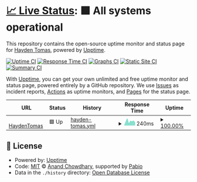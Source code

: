 # [📈 Live Status](https://demo.upptime.js.org): <!--live status--> **🟩 All systems operational**

This repository contains the open-source uptime monitor and status page for [Hayden Tomas](https://haydentomas.co.uk), powered by [Upptime](https://github.com/upptime/upptime).

[![Uptime CI](https://github.com/haydentomas/uptime/workflows/Uptime%20CI/badge.svg)](https://github.com/haydentomas/uptime/actions?query=workflow%3A%22Uptime+CI%22)
[![Response Time CI](https://github.com/haydentomas/uptime/workflows/Response%20Time%20CI/badge.svg)](https://github.com/haydentomas/uptime/actions?query=workflow%3A%22Response+Time+CI%22)
[![Graphs CI](https://github.com/haydentomas/uptime/workflows/Graphs%20CI/badge.svg)](https://github.com/haydentomas/uptime/actions?query=workflow%3A%22Graphs+CI%22)
[![Static Site CI](https://github.com/haydentomas/uptime/workflows/Static%20Site%20CI/badge.svg)](https://github.com/haydentomas/uptime/actions?query=workflow%3A%22Static+Site+CI%22)
[![Summary CI](https://github.com/haydentomas/uptime/workflows/Summary%20CI/badge.svg)](https://github.com/haydentomas/uptime/actions?query=workflow%3A%22Summary+CI%22)

With [Upptime](https://upptime.js.org), you can get your own unlimited and free uptime monitor and status page, powered entirely by a GitHub repository. We use [Issues](https://github.com/haydentomas/uptime/issues) as incident reports, [Actions](https://github.com/haydentomas/uptime/actions) as uptime monitors, and [Pages](https://demo.upptime.js.org) for the status page.

<!--start: status pages-->
<!-- This summary is generated by Upptime (https://github.com/upptime/upptime) -->
<!-- Do not edit this manually, your changes will be overwritten -->
<!-- prettier-ignore -->
| URL | Status | History | Response Time | Uptime |
| --- | ------ | ------- | ------------- | ------ |
| <img alt="" src="https://icons.duckduckgo.com/ip3/www.haydentomas.co.uk.ico" height="13"> [HaydenTomas](https://www.haydentomas.co.uk) | 🟩 Up | [hayden-tomas.yml](https://github.com/haydentomas/uptime/commits/HEAD/history/hayden-tomas.yml) | <details><summary><img alt="Response time graph" src="./graphs/hayden-tomas/response-time-week.png" height="20"> 240ms</summary><br><a href="https://uptime.haydentomas.co.uk/history/hayden-tomas"><img alt="Response time 338" src="https://img.shields.io/endpoint?url=https%3A%2F%2Fraw.githubusercontent.com%2Fhaydentomas%2Fuptime%2FHEAD%2Fapi%2Fhayden-tomas%2Fresponse-time.json"></a><br><a href="https://uptime.haydentomas.co.uk/history/hayden-tomas"><img alt="24-hour response time 261" src="https://img.shields.io/endpoint?url=https%3A%2F%2Fraw.githubusercontent.com%2Fhaydentomas%2Fuptime%2FHEAD%2Fapi%2Fhayden-tomas%2Fresponse-time-day.json"></a><br><a href="https://uptime.haydentomas.co.uk/history/hayden-tomas"><img alt="7-day response time 240" src="https://img.shields.io/endpoint?url=https%3A%2F%2Fraw.githubusercontent.com%2Fhaydentomas%2Fuptime%2FHEAD%2Fapi%2Fhayden-tomas%2Fresponse-time-week.json"></a><br><a href="https://uptime.haydentomas.co.uk/history/hayden-tomas"><img alt="30-day response time 347" src="https://img.shields.io/endpoint?url=https%3A%2F%2Fraw.githubusercontent.com%2Fhaydentomas%2Fuptime%2FHEAD%2Fapi%2Fhayden-tomas%2Fresponse-time-month.json"></a><br><a href="https://uptime.haydentomas.co.uk/history/hayden-tomas"><img alt="1-year response time 338" src="https://img.shields.io/endpoint?url=https%3A%2F%2Fraw.githubusercontent.com%2Fhaydentomas%2Fuptime%2FHEAD%2Fapi%2Fhayden-tomas%2Fresponse-time-year.json"></a></details> | <details><summary><a href="https://uptime.haydentomas.co.uk/history/hayden-tomas">100.00%</a></summary><a href="https://uptime.haydentomas.co.uk/history/hayden-tomas"><img alt="All-time uptime 100.00%" src="https://img.shields.io/endpoint?url=https%3A%2F%2Fraw.githubusercontent.com%2Fhaydentomas%2Fuptime%2FHEAD%2Fapi%2Fhayden-tomas%2Fuptime.json"></a><br><a href="https://uptime.haydentomas.co.uk/history/hayden-tomas"><img alt="24-hour uptime 100.00%" src="https://img.shields.io/endpoint?url=https%3A%2F%2Fraw.githubusercontent.com%2Fhaydentomas%2Fuptime%2FHEAD%2Fapi%2Fhayden-tomas%2Fuptime-day.json"></a><br><a href="https://uptime.haydentomas.co.uk/history/hayden-tomas"><img alt="7-day uptime 100.00%" src="https://img.shields.io/endpoint?url=https%3A%2F%2Fraw.githubusercontent.com%2Fhaydentomas%2Fuptime%2FHEAD%2Fapi%2Fhayden-tomas%2Fuptime-week.json"></a><br><a href="https://uptime.haydentomas.co.uk/history/hayden-tomas"><img alt="30-day uptime 100.00%" src="https://img.shields.io/endpoint?url=https%3A%2F%2Fraw.githubusercontent.com%2Fhaydentomas%2Fuptime%2FHEAD%2Fapi%2Fhayden-tomas%2Fuptime-month.json"></a><br><a href="https://uptime.haydentomas.co.uk/history/hayden-tomas"><img alt="1-year uptime 100.00%" src="https://img.shields.io/endpoint?url=https%3A%2F%2Fraw.githubusercontent.com%2Fhaydentomas%2Fuptime%2FHEAD%2Fapi%2Fhayden-tomas%2Fuptime-year.json"></a></details>

<!--end: status pages-->

## 📄 License

- Powered by: [Upptime](https://github.com/upptime/upptime)
- Code: [MIT](./LICENSE) © [Anand Chowdhary](https://anandchowdhary.com), supported by [Pabio](https://pabio.com)
- Data in the `./history` directory: [Open Database License](https://opendatacommons.org/licenses/odbl/1-0/)
